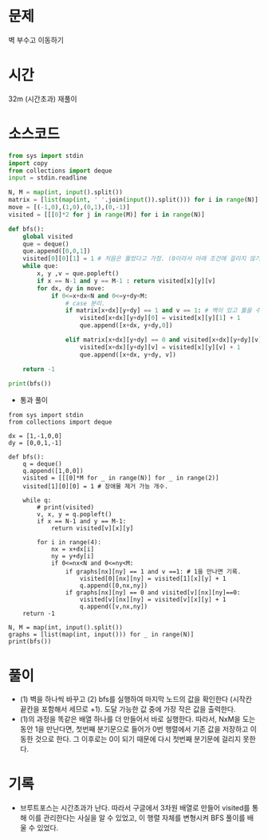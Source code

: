 # 문제 

벽 부수고 이동하기 

# 시간 

32m (시간초과) 
재풀이

# 소스코드

```python
from sys import stdin
import copy
from collections import deque
input = stdin.readline

N, M = map(int, input().split())
matrix = [list(map(int, ' '.join(input()).split())) for i in range(N)]
move = [(-1,0),(1,0),(0,1),(0,-1)]
visited = [[[0]*2 for j in range(M)] for i in range(N)]

def bfs():
    global visited
    que = deque()
    que.append([0,0,1])
    visited[0][0][1] = 1 # 처음은 뚫었다고 가정. (0이라서 아래 조건에 걸리지 않기 위함.)
    while que:
        x, y ,v = que.popleft()
        if x == N-1 and y == M-1 : return visited[x][y][v]
        for dx, dy in move:
            if 0<=x+dx<N and 0<=y+dy<M:
                # case 분리.
                if matrix[x+dx][y+dy] == 1 and v == 1: # 벽이 있고 뚫을 수 있는 경우. 
                    visited[x+dx][y+dy][0] = visited[x][y][1] + 1
                    que.append([x+dx, y+dy,0])

                elif matrix[x+dx][y+dy] == 0 and visited[x+dx][y+dy][v] ==0:
                    visited[x+dx][y+dy][v] = visited[x][y][v] + 1
                    que.append([x+dx, y+dy, v])

    return -1
      
print(bfs())
```

- 통과 풀이
```
from sys import stdin
from collections import deque

dx = [1,-1,0,0]
dy = [0,0,1,-1]

def bfs():
    q = deque()
    q.append([1,0,0]) 
    visited = [[[0]*M for _ in range(N)] for _ in range(2)]
    visited[1][0][0] = 1 # 장애물 제거 가능 개수.

    while q:
        # print(visited)
        v, x, y = q.popleft()
        if x == N-1 and y == M-1:
            return visited[v][x][y]

        for i in range(4):
            nx = x+dx[i]
            ny = y+dy[i]
            if 0<=nx<N and 0<=ny<M:
                if graphs[nx][ny] == 1 and v ==1: # 1을 만나면 기록.
                    visited[0][nx][ny] = visited[1][x][y] + 1
                    q.append([0,nx,ny])
                if graphs[nx][ny] == 0 and visited[v][nx][ny]==0: 
                    visited[v][nx][ny] = visited[v][x][y] + 1
                    q.append([v,nx,ny])
    return -1

N, M = map(int, input().split())
graphs = [list(map(int, input())) for _ in range(N)]
print(bfs())
```

# 풀이
- (1) 벽을 하나씩 바꾸고 (2) bfs를 실행하여 마지막 노드의 값을 확인한다 (시작칸 끝칸을 포함해서 세므로 +1). 도달 가능한 값 중에 가장 작은 값을 출력한다. 
- (1)의 과정을 똑같은 배열 하나를 더 만들어서 바로 실행한다. 
 따라서, NxM을 도는동안 1을 만난다면, 첫번째 분기문으로 들어가 0번 행렬에서 기존 값을 저장하고 이동한 것으로 한다. 그 이후로는 0이 되기 때문에 다시 첫번째 분기문에 걸리지 못한다. 

# 기록
- 브루트포스는 시간초과가 난다. 따라서 구글에서 3차원 배열로 만들어 visited를 통해 이를 관리한다는 사실을 알 수 있었고, 이 행렬 자체를 변형시켜 BFS 풀이를 배울 수 있었다. 
